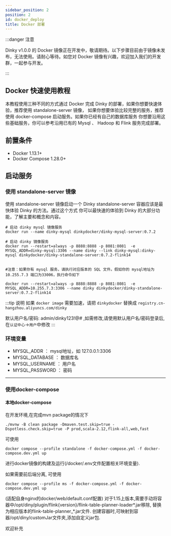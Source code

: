 ```yaml
---
sidebar_position: 2
position: 2
id: docker_deploy
title: Docker 部署
---
```


:::danger 注意

Dinky v1.0.0 的 Docker 镜像正在开发中，敬请期待。以下步骤目前由于镜像未发布，无法使用。请耐心等待。如您对 Docker 镜像有兴趣，欢迎加入我们的开发群，一起参与开发。

:::


## Docker 快速使用教程
本教程使用三种不同的方式通过 Docker 完成 Dinky 的部署，如果你想要快速体验，推荐使用 standalone-server 镜像， 如果你想要体验比较完整的服务，推荐使用 docker-compose 启动服务。如果你已经有自己的数据库服务 你想要沿用这些基础服务，你可以参考沿用已有的 Mysql 、 Hadoop 和 Flink  服务完成部署。

## 前置条件
- Docker 1.13.1+
- Docker Compose 1.28.0+

##  启动服务

### 使用 standalone-server 镜像
使用 standalone-server 镜像启动一个 Dinky standalone-server 容器应该是最快体验 Dinky 的方法。通过这个方式 你可以最快速的体验到 Dinky 的大部分功能，了解主要和概念和内容。

```shell
# 启动 dinky mysql 镜像服务
docker run --name dinky-mysql dinkydocker/dinky-mysql-server:0.7.2

# 启动 dinky 镜像服务
docker run --restart=always -p 8888:8888 -p 8081:8081  -e MYSQL_ADDR=dinky-mysql:3306 --name dinky --link dinky-mysql:dinky-mysql dinkydocker/dinky-standalone-server:0.7.2-flink14


#注意：如果你有 mysql 服务，请执行对应版本的 SQL 文件。假如你的 mysql地址为 10.255.7.3 端口为33006，执行命令如下

docker run --restart=always -p 8888:8888 -p 8081:8081  -e MYSQL_ADDR=10.255.7.3:3306 --name dinky dinkydocker/dinky-standalone-server:0.7.2-flink14

```

:::tip 说明
如果 `docker image` 需要加速，请把 `dinkydocker` 替换成 `registry.cn-hangzhou.aliyuncs.com/dinky`

默认用户名/密码: admin/dinky123!@# ,如需修改,请使用默认用户名/密码登录后,在`认证中心`->`用户`中修改
:::

### 环境变量
* MYSQL_ADDR ： mysql地址，如 127.0.0.1:3306
* MYSQL_DATABASE ： 数据库名
* MYSQL_USERNAME ： 用户名
* MYSQL_PASSWORD ： 密码

---
### 使用docker-compose 

#### 本地docker-compose
在开发环境,在完成mvn package的情况下
```shell
./mvnw -B clean package -Dmaven.test.skip=true -Dspotless.check.skip=true -P prod,scala-2.12,flink-all,web,fast
```

可使用
```shell
docker compose --profile standalone -f docker-compose.yml -f docker-compose.dev.yml up
```
进行docker镜像的构建及运行(/docker/.env文件配置相关环境变量).

如果需要前后端分离, 可使用
```shell
docker compose --profile ms -f docker-compose.yml -f docker-compose.dev.yml up
```
(适配自身nginx的docker/web/default.conf配置)
对于1.15上版本,需要手动将容器中/opt/diny/plugin/flink{version}/flink-table-planner-loader*.jar移除,
替换为相应版本的flink-table-planner_*.jar文件.
创建容器时,可映射到容器/opt/diny/customJar文件夹,添加自定义jar包.

欢迎补充
